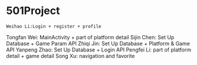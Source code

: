 # 501Project
	Weihao Li:Login + register + profile
  Tongfan Wei: MainActivity + part of platform detail
	Sijin Chen: Set Up Database + Game Param API
	Zhiqi Jin: Set Up Database + Platform & Game API
	Yanpeng Zhao: Set Up Database + Login API
	Pengfei Li: part of platform detail + game detail
	Song Xu: navigation and favorite
